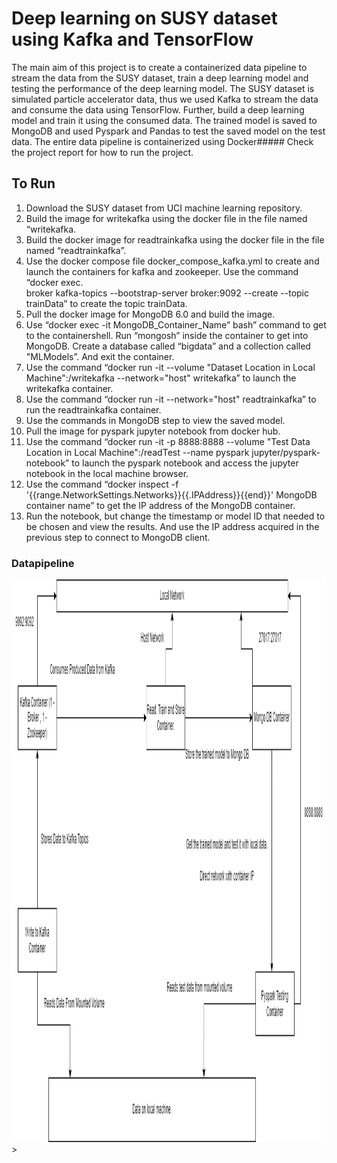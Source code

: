 # Deep learning on SUSY dataset using Kafka and TensorFlow
The main aim of this project is to create a containerized data pipeline to stream the data from the SUSY dataset, train a deep learning model and testing the performance of the deep learning model. The SUSY dataset is simulated particle accelerator data, thus we used Kafka to stream the data and consume the data using TensorFlow. Further, build a deep learning model and train it using the consumed data. The trained model is saved to MongoDB and used Pyspark and Pandas to test the saved model on the test data. The entire data pipeline is containerized using Docker##### Check the project report for how to run the project.
## To Run
1) Download the SUSY dataset from UCI machine learning repository. <br>
2) Build the image for writekafka using the docker file in the file named
“writekafka. <br>
3) Build the docker image for readtrainkafka using the docker file in the file
named “readtrainkafka”. <br>
4) Use the docker compose file docker_compose_kafka.yml to create and launch
the containers for kafka and zookeeper. Use the command “docker exec. <br>
broker kafka-topics --bootstrap-server broker:9092 --create --topic trainData”
to create the topic trainData. <br>
5) Pull the docker image for MongoDB 6.0 and build the image. <br>
6) Use “docker exec -it MongoDB_Container_Name” bash” command to get to
the containershell. Run “mongosh” inside the container to get into MongoDB.
Create a database called “bigdata” and a collection called "MLModels”. And
exit the container. <br>
7) Use the command “docker run -it --volume "Dataset Location in Local
Machine":/writekafka --network="host" writekafka” to launch the writekafka
container. <br>
8) Use the command “docker run -it --network="host" readtrainkafka” to run the
readtrainkafka container. <br>
9) Use the commands in MongoDB step to view the saved model. <br>
10) Pull the image for pyspark jupyter notebook from docker hub. <br>
11) Use the command “docker run -it -p 8888:8888 --volume "Test Data Location
in Local Machine":/readTest --name pyspark jupyter/pyspark-notebook” to
launch the pyspark notebook and access the jupyter notebook in the local
machine browser. <br>
12) Use the command “docker inspect -f
'{{range.NetworkSettings.Networks}}{{.IPAddress}}{{end}}' MongoDB
container name” to get the IP address of the MongoDB container. <br>
13) Run the notebook, but change the timestamp or model ID that needed to be
chosen and view the results. And use the IP address acquired in the previous
step to connect to MongoDB client. <br>
### Datapipeline
<img src="figures/flowdiagram.png" width="900" height="900">>
